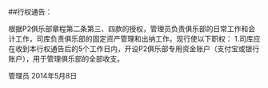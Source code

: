 ##行权通告：

根据P2俱乐部章程第二条第三、四款的授权，管理员负责俱乐部的日常工作和会计工作，司库负责俱乐部的固定资产管理和出纳工作。现行使以下职权：
1.司库应在收到本行权通告后的5个工作日内，开设P2俱乐部专用资金账户（支付宝或银行账户），用于管理俱乐部的全部收支。




管理员
2014年5月8日